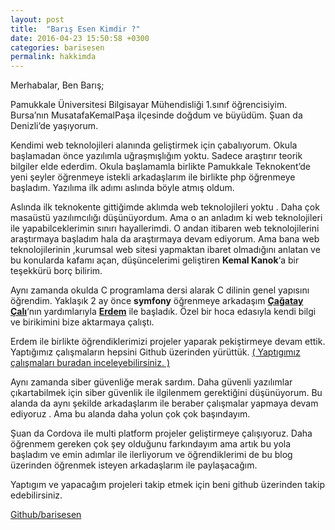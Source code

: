 ```yaml
---
layout: post
title:  "Barış Esen Kimdir ?"
date: 2016-04-23 15:50:58 +0300
categories: barisesen
permalink: hakkimda
---
```

Merhabalar, Ben Barış;

Pamukkale Üniversitesi Bilgisayar Mühendisliği 1.sınıf öğrencisiyim. Bursa’nın MusatafaKemalPaşa ilçesinde doğdum ve büyüdüm. Şuan da Denizli’de yaşıyorum.

Kendimi web teknolojileri alanında geliştirmek için çabalıyorum. Okula başlamadan önce yazılımla uğraşmışlığım yoktu. Sadece araştırır teorik bilgiler elde ederdim. Okula başlamamla birlikte Pamukkale Teknokent’de yeni şeyler öğrenmeye istekli arkadaşlarım ile birlikte php öğrenmeye başladım. Yazılıma ilk adımı aslında böyle atmış oldum.

Aslında ilk teknokente gittiğimde aklımda web teknolojileri yoktu . Daha çok masaüstü yazılımcılığı düşünüyordum. Ama o an anladım ki web teknolojileri ile yapabilceklerimin sınırı hayallerimdi. O andan itibaren web teknolojilerini araştırmaya başladım hala da araştırmaya devam ediyorum. Ama bana web teknolojilerinin ,kurumsal web sitesi yapmaktan ibaret olmadığını anlatan ve bu konularda kafamı açan, düşüncelerimi geliştiren **Kemal Kanok**‘a bir teşekkürü borç bilirim.

Aynı zamanda okulda C programlama dersi alarak C dilinin genel yapısını öğrendim. Yaklaşık 2 ay önce **symfony** öğrenmeye arkadaşım **[Çağatay Çalı](http://cagataycali.com/)**‘nın yardımlarıyla [**Erdem**](http://erdemoflaz.com) ile başladık. Özel bir hoca edasıyla kendi bilgi ve birikimini bize aktarmaya çalıştı.

Erdem ile birlikte öğrendiklerimizi projeler yaparak pekiştirmeye devam ettik. Yaptığımız çalışmaların hepsini Github üzerinden yürüttük. [( Yaptıgımız çalışmaları buradan inceleyebilirsiniz. )](https://github.com/SymfonyLearning)

Aynı zamanda siber güvenliğe merak sardım. Daha güvenli yazılımlar çıkartabilmek için siber güvenlik ile ilgilenmem gerektiğini düşünüyorum. Bu alanda da aynı şekilde arkadaşlarım ile beraber çalışmalar yapmaya devam ediyoruz . Ama bu alanda daha yolun çok çok başındayım.

Şuan da Cordova ile multi platform projeler geliştirmeye çalışıyoruz. Daha öğrenmem gereken çok şey olduğunu farkındayım ama artık bu yola başladım ve emin adımlar ile ilerliyorum ve öğrendiklerimi de bu blog üzerinden öğrenmek isteyen arkadaşlarım ile paylaşacağım.

Yaptıgım ve yapacağım projeleri takip etmek için beni github üzerinden takip edebilirsiniz.

[Github/barisesen](https://github.com/barisesen)
